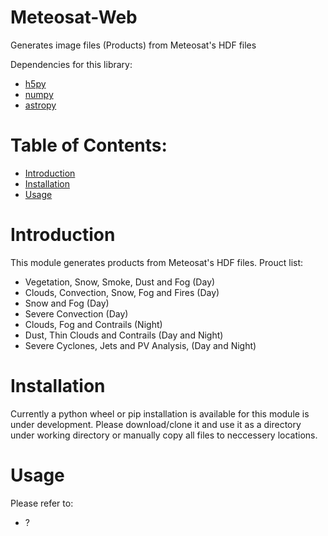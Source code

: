 # Meteosat-Web
Generates image files (Products) from Meteosat's HDF files

Dependencies for this library:
* [h5py](https://www.h5py.org/)
* [numpy](http://numpy.org)
* [astropy](https://www.astropy.org/)

# Table of Contents:
* [Introduction](#introduction)
* [Installation](#installation)
* [Usage](#usage)

# Introduction <a class="anchor" id="introduction"></a>
This module generates products from Meteosat's HDF files.
Prouct list:
* Vegetation, Snow, Smoke, Dust and Fog (Day)
* Clouds, Convection, Snow, Fog and Fires (Day)
* Snow and Fog (Day)
* Severe Convection (Day)
* Clouds, Fog and Contrails (Night)
* Dust, Thin Clouds and Contrails (Day and Night)
* Severe Cyclones, Jets and PV Analysis, (Day and Night)

# Installation <a class="anchor" id="installation"></a>
Currently a python wheel or pip installation is available for this module is under development. Please download/clone it and use it as a directory under working directory or manually copy all files to neccessery locations.

# Usage <a class="anchor" id="usage"></a>
Please refer to:
* ?
